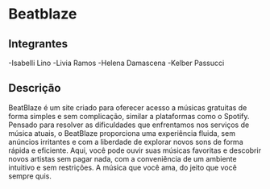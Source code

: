 # Beatblaze
## Integrantes
-Isabelli Lino
-Livia Ramos
-Helena Damascena
-Kelber Passucci

 ## Descrição
BeatBlaze é um site criado para oferecer acesso a músicas gratuitas de forma simples e sem complicação, similar a plataformas como o Spotify. Pensado para resolver as dificuldades que enfrentamos nos serviços de música atuais, o BeatBlaze proporciona uma experiência fluida, sem anúncios irritantes e com a liberdade de explorar novos sons de forma rápida e eficiente. Aqui, você pode ouvir suas músicas favoritas e descobrir novos artistas sem pagar nada, com a conveniência de um ambiente intuitivo e sem restrições. A música que você ama, do jeito que você sempre quis.
